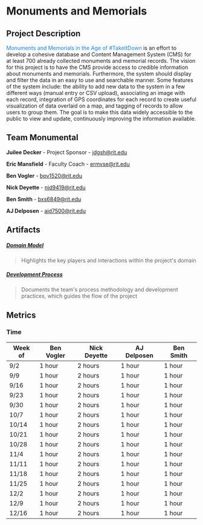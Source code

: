 # Monuments and Memorials

## Project Description

<span style="color: #1a82ef">Monuments and Memorials in the Age of #TakeItDown</span> is an effort to develop a cohesive database and Content Management System (CMS) for at least 700 already collected monuments and memorial records. The vision for this project is to have the CMS provide access to credible information about monuments and memorials. Furthermore, the system should display and filter the data in an easy to use and searchable manner. Some features of the system include: the ability to add new data to the system in a few different ways (manual entry or CSV upload), associating an image with each record, integration of GPS coordinates for each record to create useful visualization of data overlaid on a map, and tagging of records to allow users to group them. The goal is to make this data widely accessible to the public to view and update, continuously improving the information available.

## Team Monumental

**Juilee Decker** - Project Sponsor - jdgsh@rit.edu

**Eric Mansfield** - Faculty Coach - ermvse@rit.edu

**Ben Vogler** - bpv1520@rit.edu

**Nick Deyette** - njd9419@rit.edu

**Ben Smith** - bxs6849@rit.edu

**AJ Delposen** - ajd7500@rit.edu

## Artifacts

##### [Domain Model]()

> Highlights the key players and interactions within the project's domain

##### [Development Process]()

> Documents the team's process methodology and development practices, which guides the flow of the project

## Metrics

### Time

| Week of | Ben Vogler | Nick Deyette | AJ Delposen | Ben Smith |
| ------- | ---------- | ------------ | ----------- | --------- |
| 9/2     | 1 hour     | 2 hours      | 1 hour      | 1 hour    |
| 9/9     | 1 hour     | 2 hours      | 1 hour      | 1 hour    |
| 9/16    | 1 hour     | 2 hours      | 1 hour      | 1 hour    |
| 9/23    | 1 hour     | 2 hours      | 1 hour      | 1 hour    |
| 9/30    | 1 hour     | 2 hours      | 1 hour      | 1 hour    |
| 10/7    | 1 hour     | 2 hours      | 1 hour      | 1 hour    |
| 10/14   | 1 hour     | 2 hours      | 1 hour      | 1 hour    |
| 10/21   | 1 hour     | 2 hours      | 1 hour      | 1 hour    |
| 10/28   | 1 hour     | 2 hours      | 1 hour      | 1 hour    |
| 11/4    | 1 hour     | 2 hours      | 1 hour      | 1 hour    |
| 11/11   | 1 hour     | 2 hours      | 1 hour      | 1 hour    |
| 11/18   | 1 hour     | 2 hours      | 1 hour      | 1 hour    |
| 11/25   | 1 hour     | 2 hours      | 1 hour      | 1 hour    |
| 12/2    | 1 hour     | 2 hours      | 1 hour      | 1 hour    |
| 12/9    | 1 hour     | 2 hours      | 1 hour      | 1 hour    |
| 12/16   | 1 hour     | 2 hours      | 1 hour      | 1 hour    |

